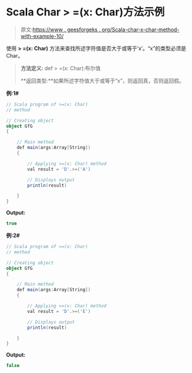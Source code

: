 # Scala Char > =(x: Char)方法示例

> 原文:[https://www . geesforgeks . org/Scala-char-x-char-method-with-example-10/](https://www.geeksforgeeks.org/scala-char-x-char-method-with-example-10/)

使用 **> =(x: Char)** 方法来查找所述字符值是否大于或等于‘x’。“x”的类型必须是 Char。

> **方法定义:** def > =(x: Char):布尔值
> 
> **返回类型:**如果所述字符值大于或等于“x”，则返回真，否则返回假。

**例:1#**

```scala
// Scala program of >=(x: Char)
// method

// Creating object
object GfG
{ 

    // Main method
    def main(args:Array[String])
    {

        // Applying >=(x: Char) method 
        val result = 'D'.>=('A')

        // Displays output
        println(result)

    }
} 
```

**Output:**

```scala
true

```

**例:2#**

```scala
// Scala program of >=(x: Char)
// method

// Creating object
object GfG
{ 

    // Main method
    def main(args:Array[String])
    {

        // Applying >=(x: Char) method
        val result = 'D'.>=('E')

        // Displays output
        println(result)

    }
} 
```

**Output:**

```scala
false

```